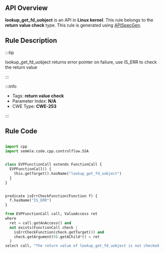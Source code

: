 ---
---


## API Overview
**lookup_get_fd_uobject** is an API in **Linux kernel**. This rule belongs to the **return value check** type. This rule is generated using [APISpecGen](../../tools/APISpecGen).
## Rule Description

:::tip

lookup_get_fd_uobject returns error pointer on failure, use IS_ERR to check the return value

:::

:::info

- Tags: **return value check**
- Parameter Index: **N/A**
- CWE Type: **CWE-253**

:::

## Rule Code
```python

import cpp
import semmle.code.cpp.controlflow.SSA


class EVPFunctionCall extends FunctionCall {
  EVPFunctionCall() {
    this.getTarget().hasName("lookup_get_fd_uobject")
  }
}


predicate isErrCheckFunction(Function f) {
  f.hasName("IS_ERR") 
}

from EVPFunctionCall call, ValueAccess ret
where
  ret = call.getAnAccess() and
  not exists(FunctionCall check |
    isErrCheckFunction(check.getTarget()) and
    check.getArgument(0).getAChild*() = ret
  )
select call, "The return value of lookup_get_fd_uobject is not checked with IS_ERR."
    
```